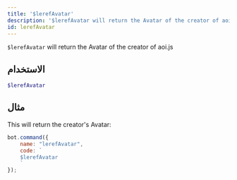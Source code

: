 ```yaml
---
title: '$lerefAvatar'
description: '$lerefAvatar will return the Avatar of the creator of aoi.js'
id: lerefAvatar
---
```


`$lerefAvatar` will return the Avatar of the creator of aoi.js

## الاستخدام

```php
$lerefAvatar
```

## مثال

This will return the creator's Avatar:

```javascript
bot.command({
    name: "lerefAvatar",
    code: `
    $lerefAvatar
    `
});
```